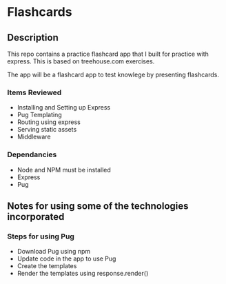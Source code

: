 # Flashcards

## Description
This repo contains a practice flashcard app that I built for practice with express.  This is based on treehouse.com exercises.

The app will be a flashcard app to test knowlege by presenting flashcards.

### Items Reviewed
* Installing and Setting up Express
* Pug Templating
* Routing using express
* Serving static assets
* Middleware

### Dependancies
* Node and NPM must be installed
* Express
* Pug


## Notes for using some of the technologies incorporated

### Steps for using Pug
* Download Pug using npm
* Update code in the app to use Pug
* Create the templates
* Render the templates using response.render()



